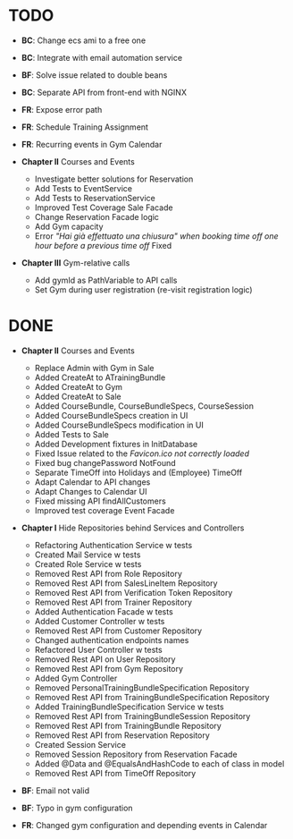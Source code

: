 # TODO
- **BC**: Change ecs ami to a free one
- **BC**: Integrate with email automation service
- **BF**: Solve issue related to double beans
- **BC**: Separate API from front-end with NGINX
- **FR**: Expose error path
- **FR**: Schedule Training Assignment
- **FR**: Recurring events in Gym Calendar

- **Chapter II** Courses and Events
    - Investigate better solutions for Reservation
    - Add Tests to EventService
    - Add Tests to ReservationService
    - Improved Test Coverage Sale Facade
    - Change Reservation Facade logic
    - Add Gym capacity
    - Error *"Hai già effettuato una chiusura" when booking time off one hour before a previous time off* Fixed  
    
- **Chapter III** Gym-relative calls
    - Add gymId as PathVariable to API calls
    - Set Gym during user registration (re-visit registration logic)

# DONE
- **Chapter II** Courses and Events
    - Replace Admin with Gym in Sale
    - Added CreateAt to ATrainingBundle
    - Added CreateAt to Gym
    - Added CreateAt to Sale
    - Added CourseBundle, CourseBundleSpecs, CourseSession
    - Added CourseBundleSpecs creation in UI
    - Added CourseBundleSpecs modification in UI
    - Added Tests to Sale
    - Added Development fixtures in InitDatabase
    - Fixed Issue related to the *Favicon.ico not correctly loaded*
    - Fixed bug changePassword NotFound
    - Separate TimeOff into Holidays and (Employee) TimeOff 
    - Adapt Calendar to API changes
    - Adapt Changes to Calendar UI
    - Fixed missing API findAllCustomers
    - Improved test coverage Event Facade
        
- **Chapter I** Hide Repositories behind Services and Controllers
   - Refactoring Authentication Service w tests
   - Created Mail Service w tests
   - Created Role Service w tests
   - Removed Rest API from Role Repository 
   - Removed Rest API from SalesLineItem Repository 
   - Removed Rest API from Verification Token Repository 
   - Removed Rest API from Trainer Repository
   - Added Authentication Facade w tests
   - Added Customer Controller w tests
   - Removed Rest API from Customer Repository
   - Changed authentication endpoints names
   - Refactored User Controller w tests
   - Removed Rest API on User Repository
   - Removed Rest API from Gym Repository
   - Added Gym Controller
   - Removed PersonalTrainingBundleSpecification Repository
   - Removed Rest API from TrainingBundleSpecification Repository
   - Added TrainingBundleSpecification Service w tests
   - Removed Rest API from TrainingBundleSession Repository
   - Removed Rest API from TrainingBundle Repository
   - Removed Rest API from Reservation Repository 
   - Created Session Service
   - Removed Session Repository from Reservation Facade
   - Added @Data and @EqualsAndHashCode to each of class in model
   - Removed Rest API from TimeOff Repository
   
- **BF**: Email not valid
- **BF**: Typo in gym configuration
- **FR**: Changed gym configuration and depending events in Calendar
